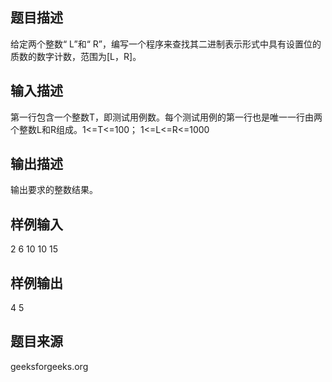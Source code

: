 ## 题目描述
给定两个整数“ L”和“ R”，编写一个程序来查找其二进制表示形式中具有设置位的质数的数字计数，范围为[L，R]。
## 输入描述
第一行包含一个整数T，即测试用例数。每个测试用例的第一行也是唯一一行由两个整数L和R组成。1<=T<=100；
1<=L<=R<=1000
## 输出描述
输出要求的整数结果。
## 样例输入
2
6 10
10 15 
## 样例输出
4
5
## 题目来源
geeksforgeeks.org